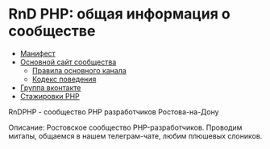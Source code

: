 # RnD PHP: общая информация о сообществе

- [Манифест](./manifest.md)
- [Основной сайт сообщества](https://tglink.ru/rndphp)
  - [Правила основного канала](./rules.md)
  - [Кодекс поведения](./code_of_conduct.md)
- [Группа вконтакте](https://vk.com/rnd_php)
- [Стажировки PHP](./internship.md)


RnDPHP - сообщество PHP разработчиков Ростова-на-Дону

Описание:
Ростовское сообщество PHP-разработчиков. Проводим митапы, общаемся в нашем телеграм-чате, любим плюшевых слоников.
